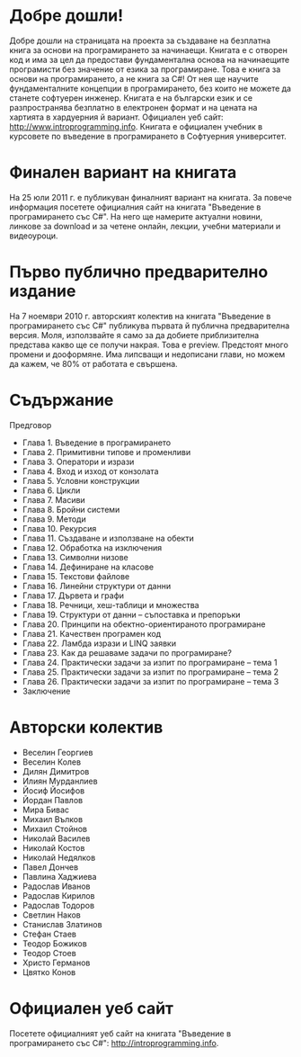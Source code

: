 # Добре дошли!
Добре дошли на страницата на проекта за създаване на безплатна книга за основи на програмирането за начинаещи. Книгата е с отворен код и има за цел да предостави фундаментална основа на начинаещите програмисти без значение от езика за програмиране. Това е книга за основи на програмирането, а не книга за C#! От нея ще научите фундаменталните концепции в програмирането, без които не можете да станете софтуерен инженер. Книгата е на български език и се разпространява безплатно в електронен формат и на цената на хартията в хардуерния й вариант. Официален уеб сайт: http://www.introprogramming.info. Книгата е официален учебник в курсовете по въведение в програмирането в Софтуерния университет.

# Финален вариант на книгата
На 25 юли 2011 г. е публикуван финалният вариант на книгата. За повече информация посетете официалния сайт на книгата "Въведение в програмирането със C#". На него ще намерите актуални новини, линкове за download и за четене онлайн, лекции, учебни материали и видеоуроци.

# Първо публично предварително издание
На 7 ноември 2010 г. авторският колектив на книгата "Въведение в програмирането със C#" публикува първата й публична предварителна версия. Моля, използвайте я само за да добиете приблизителна представа какво ще се получи накрая. Това е preview. Предстоят много промени и дооформяне. Има липсващи и недописани глави, но можем да кажем, че 80% от работата е свършена.

# Съдържание
Предговор
 - Глава 1. Въведение в програмирането
 - Глава 2. Примитивни типове и променливи
 - Глава 3. Оператори и изрази
 - Глава 4. Вход и изход от конзолата
 - Глава 5. Условни конструкции
 - Глава 6. Цикли
 - Глава 7. Масиви
 - Глава 8. Бройни системи
 - Глава 9. Методи
 - Глава 10. Рекурсия
 - Глава 11. Създаване и използване на обекти
 - Глава 12. Обработка на изключения
 - Глава 13. Символни низове
 - Глава 14. Дефиниране на класове
 - Глава 15. Текстови файлове
 - Глава 16. Линейни структури от данни
 - Глава 17. Дървета и графи
 - Глава 18. Речници, хеш-таблици и множества
 - Глава 19. Структури от данни – съпоставка и препоръки
 - Глава 20. Принципи на обектно-ориентираното програмиране
 - Глава 21. Качествен програмен код
 - Глава 22. Ламбда изрази и LINQ заявки
 - Глава 23. Как да решаваме задачи по програмиране?
 - Глава 24. Практически задачи за изпит по програмиране – тема 1
 - Глава 25. Практически задачи за изпит по програмиране – тема 2
 - Глава 26. Практически задачи за изпит по програмиране – тема 3
 - Заключение

# Авторски колектив
 - Веселин Георгиев
 - Веселин Колев
 - Дилян Димитров
 - Илиян Мурданлиев
 - Йосиф Йосифов
 - Йордан Павлов
 - Мира Бивас
 - Михаил Вълков
 - Михаил Стойнов
 - Николай Василев
 - Николай Костов
 - Николай Недялков
 - Павел Дончев
 - Павлина Хаджиева
 - Радослав Иванов
 - Радослав Кирилов
 - Радослав Тодоров
 - Светлин Наков
 - Станислав Златинов
 - Стефан Стаев
 - Теодор Божиков
 - Теодор Стоев
 - Христо Германов
 - Цвятко Конов
 
# Официален уеб сайт
Посетете официалният уеб сайт на книгата "Въведение в програмирането със C#": http://introprogramming.info.
